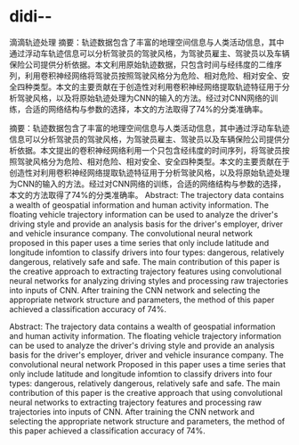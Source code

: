 # didi--
滴滴轨迹处理
摘要：轨迹数据包含了丰富的地理空间信息与人类活动信息，其中通过浮动车轨迹信息可以分析驾驶员的驾驶风格，为驾驶员雇主、驾驶员以及车辆保险公司提供分析依据。本文利用原始轨迹数据，只包含时间与经纬度的二维序列，利用卷积神经网络将驾驶员按照驾驶风格分为危险、相对危险、相对安全、安全四种类型。本文的主要贡献在于创造性对利用卷积神经网络提取轨迹特征用于分析驾驶风格，以及将原始轨迹处理为CNN的输入的方法。经过对CNN网络的训练，合适的网络结构与参数的选择，本文的方法取得了74%的分类准确率。

摘要：轨迹数据包含了丰富的地理空间信息与人类活动信息，其中通过浮动车轨迹信息可以分析驾驶员的驾驶风格，为驾驶员雇主、驾驶员以及车辆保险公司提供分析依据。本文提出的卷积神经网络利用一个只包含经纬度的时间序列，将驾驶员按照驾驶风格分为危险、相对危险、相对安全、安全四种类型。本文的主要贡献在于创造性对利用卷积神经网络提取轨迹特征用于分析驾驶风格，以及将原始轨迹处理为CNN的输入的方法。经过对CNN网络的训练，合适的网络结构与参数的选择，本文的方法取得了74%的分类准确率。
Abstract: The trajectory data contains a wealth of geospatial information and human activity information. The floating vehicle trajectory information can be used to analyze the driver's driving style and provide an analysis basis for the driver's employer, driver and vehicle insurance company. The convolutional neural network proposed in this paper uses a time series that only include latitude and longitude infomtion to classify drivers into four types: dangerous, relatively dangerous, relatively safe and safe. The main contribution of this paper is the creative approach to extracting trajectory features using convolutional neural networks for analyzing driving styles and processing raw trajectories into inputs of CNN. After training the CNN network and selecting the appropriate network structure and parameters, the method of this paper achieved a classification accuracy of 74%.

Abstract: The trajectory data contains a wealth of geospatial information and human activity information. The floating vehicle trajectory information can be used to analyze the driver's driving style and provide an analysis basis for the driver's employer, driver and vehicle insurance company. The convolutional neural network Proposed in this paper uses a time series that only include latitude and longitude infomtion to classify drivers into four types: dangerous, relatively dangerous, relatively safe and safe. The main contribution of this paper is the creative approach that  using convolutional neural networks to extracting trajectory features and processing raw trajectories into inputs of CNN. After training the CNN network and selecting the appropriate network structure and parameters, the method of this paper achieved a classification accuracy of 74%.
